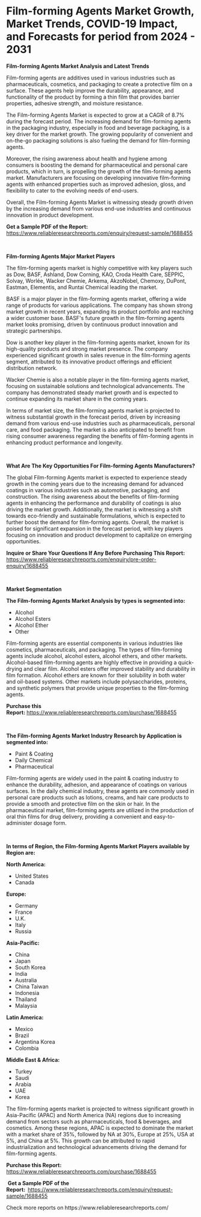<p><h1>Film-forming Agents Market Growth, Market Trends, COVID-19 Impact, and Forecasts for period from 2024 - 2031</h1></p><p><strong>Film-forming Agents Market Analysis and Latest Trends</strong></p>
<p><p>Film-forming agents are additives used in various industries such as pharmaceuticals, cosmetics, and packaging to create a protective film on a surface. These agents help improve the durability, appearance, and functionality of the product by forming a thin film that provides barrier properties, adhesive strength, and moisture resistance.</p><p>The Film-forming Agents Market is expected to grow at a CAGR of 8.7% during the forecast period. The increasing demand for film-forming agents in the packaging industry, especially in food and beverage packaging, is a key driver for the market growth. The growing popularity of convenient and on-the-go packaging solutions is also fueling the demand for film-forming agents.</p><p>Moreover, the rising awareness about health and hygiene among consumers is boosting the demand for pharmaceutical and personal care products, which in turn, is propelling the growth of the film-forming agents market. Manufacturers are focusing on developing innovative film-forming agents with enhanced properties such as improved adhesion, gloss, and flexibility to cater to the evolving needs of end-users.</p><p>Overall, the Film-forming Agents Market is witnessing steady growth driven by the increasing demand from various end-use industries and continuous innovation in product development.</p></p>
<p><strong>Get a Sample PDF of the Report:&nbsp;</strong> <a href="https://www.reliableresearchreports.com/enquiry/request-sample/1688455">https://www.reliableresearchreports.com/enquiry/request-sample/1688455</a></p>
<p>&nbsp;</p>
<p><strong>Film-forming Agents Major Market Players</strong></p>
<p><p>The film-forming agents market is highly competitive with key players such as Dow, BASF, Ashland, Dow Corning, KAO, Croda Health Care, SEPPIC, Solvay, Worlée, Wacker Chemie, Arkema, AkzoNobel, Chemoxy, DuPont, Eastman, Elementis, and Runtai Chemical leading the market. </p><p>BASF is a major player in the film-forming agents market, offering a wide range of products for various applications. The company has shown strong market growth in recent years, expanding its product portfolio and reaching a wider customer base. BASF's future growth in the film-forming agents market looks promising, driven by continuous product innovation and strategic partnerships.</p><p>Dow is another key player in the film-forming agents market, known for its high-quality products and strong market presence. The company experienced significant growth in sales revenue in the film-forming agents segment, attributed to its innovative product offerings and efficient distribution network.</p><p>Wacker Chemie is also a notable player in the film-forming agents market, focusing on sustainable solutions and technological advancements. The company has demonstrated steady market growth and is expected to continue expanding its market share in the coming years.</p><p>In terms of market size, the film-forming agents market is projected to witness substantial growth in the forecast period, driven by increasing demand from various end-use industries such as pharmaceuticals, personal care, and food packaging. The market is also anticipated to benefit from rising consumer awareness regarding the benefits of film-forming agents in enhancing product performance and longevity.</p></p>
<p>&nbsp;</p>
<p><strong>What Are The Key Opportunities For Film-forming Agents Manufacturers?</strong></p>
<p><p>The global Film-forming Agents market is expected to experience steady growth in the coming years due to the increasing demand for advanced coatings in various industries such as automotive, packaging, and construction. The rising awareness about the benefits of film-forming agents in enhancing the performance and durability of coatings is also driving the market growth. Additionally, the market is witnessing a shift towards eco-friendly and sustainable formulations, which is expected to further boost the demand for film-forming agents. Overall, the market is poised for significant expansion in the forecast period, with key players focusing on innovation and product development to capitalize on emerging opportunities.</p></p>
<p><strong>Inquire or Share Your Questions If Any Before Purchasing This Report:</strong> <a href="https://www.reliableresearchreports.com/enquiry/pre-order-enquiry/1688455">https://www.reliableresearchreports.com/enquiry/pre-order-enquiry/1688455</a></p>
<p>&nbsp;</p>
<p><strong>Market Segmentation</strong></p>
<p><strong>The Film-forming Agents Market Analysis by types is segmented into:</strong></p>
<p><ul><li>Alcohol</li><li>Alcohol Esters</li><li>Alcohol Ether</li><li>Other</li></ul></p>
<p><p>Film-forming agents are essential components in various industries like cosmetics, pharmaceuticals, and packaging. The types of film-forming agents include alcohol, alcohol esters, alcohol ethers, and other markets. Alcohol-based film-forming agents are highly effective in providing a quick-drying and clear film. Alcohol esters offer improved stability and durability in film formation. Alcohol ethers are known for their solubility in both water and oil-based systems. Other markets include polysaccharides, proteins, and synthetic polymers that provide unique properties to the film-forming agents.</p></p>
<p><strong>Purchase this Report:&nbsp;</strong><a href="https://www.reliableresearchreports.com/purchase/1688455">https://www.reliableresearchreports.com/purchase/1688455</a></p>
<p>&nbsp;</p>
<p><strong>The Film-forming Agents Market Industry Research by Application is segmented into:</strong></p>
<p><ul><li>Paint & Coating</li><li>Daily Chemical</li><li>Pharmaceutical</li></ul></p>
<p><p>Film-forming agents are widely used in the paint & coating industry to enhance the durability, adhesion, and appearance of coatings on various surfaces. In the daily chemical industry, these agents are commonly used in personal care products such as lotions, creams, and hair care products to provide a smooth and protective film on the skin or hair. In the pharmaceutical market, film-forming agents are utilized in the production of oral thin films for drug delivery, providing a convenient and easy-to-administer dosage form.</p></p>
<p>&nbsp;</p>
<p><strong>In terms of Region, the Film-forming Agents Market Players available by Region are:</strong></p>
<p>
    <p> <strong> North America: </strong>
        <ul>
            <li>United States</li>
            <li>Canada</li>
        </ul>
        </p> 
    <p> <strong> Europe: </strong>
        <ul>
            <li>Germany</li>
            <li>France</li>
            <li>U.K.</li>
            <li>Italy</li>
            <li>Russia</li>
        </ul>
        </p> 
    <p> <strong> Asia-Pacific: </strong>
        <ul>
            <li>China</li>
            <li>Japan</li>
            <li>South Korea</li>
            <li>India</li>
            <li>Australia</li>
            <li>China Taiwan</li>
            <li>Indonesia</li>
            <li>Thailand</li>
            <li>Malaysia</li>
        </ul>
        </p> 
    <p> <strong> Latin America: </strong>
        <ul>
            <li>Mexico</li>
            <li>Brazil</li>
            <li>Argentina Korea</li>
            <li>Colombia</li>
        </ul>
        </p> 
    <p> <strong> Middle East & Africa: </strong>
        <ul>
            <li>Turkey</li>
            <li>Saudi</li>
            <li>Arabia</li>
            <li>UAE</li>
            <li>Korea</li>
        </ul>
    </p>
    </p>
<p><p>The film-forming agents market is projected to witness significant growth in Asia-Pacific (APAC) and North America (NA) regions due to increasing demand from sectors such as pharmaceuticals, food & beverages, and cosmetics. Among these regions, APAC is expected to dominate the market with a market share of 35%, followed by NA at 30%, Europe at 25%, USA at 5%, and China at 5%. This growth can be attributed to rapid industrialization and technological advancements driving the demand for film-forming agents.</p></p>
<p><strong>Purchase this Report: </strong><a href="https://www.reliableresearchreports.com/purchase/1688455">https://www.reliableresearchreports.com/purchase/1688455</a></p>
<p>&nbsp;<strong>Get a Sample PDF of the Report:&nbsp;&nbsp;</strong><a href="https://www.reliableresearchreports.com/enquiry/request-sample/1688455">https://www.reliableresearchreports.com/enquiry/request-sample/1688455</a></p>
<p><strong></strong></p>
<p>Check more reports on https://www.reliableresearchreports.com/</p>